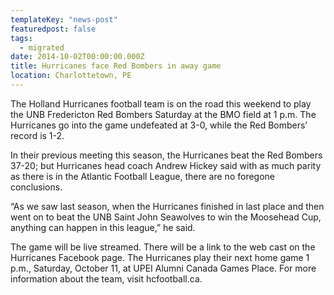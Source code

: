 ```yaml
---
templateKey: "news-post"
featuredpost: false
tags:
  - migrated
date: 2014-10-02T00:00:00.000Z
title: Hurricanes face Red Bombers in away game
location: Charlottetown, PE
---
```


The Holland Hurricanes football team is on the road this weekend to play the UNB Fredericton Red Bombers Saturday at the BMO field at 1 p.m. The Hurricanes go into the game undefeated at 3-0, while the Red Bombers’ record is 1-2.

In their previous meeting this season, the Hurricanes beat the Red Bombers 37-20; but Hurricanes head coach Andrew Hickey said with as much parity as there is in the Atlantic Football League, there are no foregone conclusions.

“As we saw last season, when the Hurricanes finished in last place and then went on to beat the UNB Saint John Seawolves to win the Moosehead Cup, anything can happen in this league,” he said.

The game will be live streamed. There will be a link to the web cast on the Hurricanes Facebook page. The Hurricanes play their next home game 1 p.m., Saturday, October 11, at UPEI Alumni Canada Games Place. For more information about the team, visit hcfootball.ca.